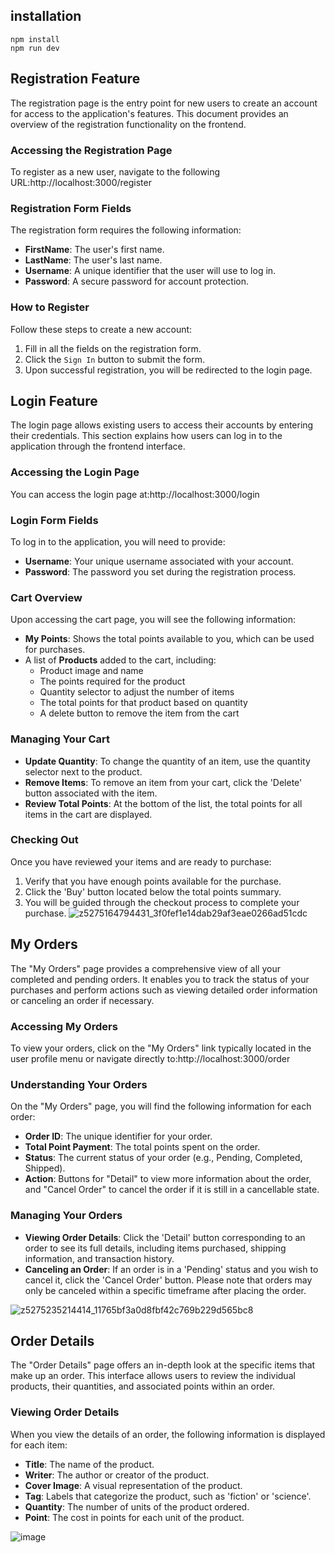 
## installation

```
npm install
npm run dev
```
## Registration Feature

The registration page is the entry point for new users to create an account for access to the application's features. This document provides an overview of the registration functionality on the frontend.

### Accessing the Registration Page

To register as a new user, navigate to the following URL:http://localhost:3000/register

### Registration Form Fields

The registration form requires the following information:

- **FirstName**: The user's first name.
- **LastName**: The user's last name.
- **Username**: A unique identifier that the user will use to log in.
- **Password**: A secure password for account protection.

### How to Register

Follow these steps to create a new account:

1. Fill in all the fields on the registration form.
2. Click the `Sign In` button to submit the form.
3. Upon successful registration, you will be redirected to the login page.
## Login Feature

The login page allows existing users to access their accounts by entering their credentials. This section explains how users can log in to the application through the frontend interface.

### Accessing the Login Page

You can access the login page at:http://localhost:3000/login

### Login Form Fields

To log in to the application, you will need to provide:

- **Username**: Your unique username associated with your account.
- **Password**: The password you set during the registration process.
### Cart Overview

Upon accessing the cart page, you will see the following information:

- **My Points**: Shows the total points available to you, which can be used for purchases.
- A list of **Products** added to the cart, including:
  - Product image and name
  - The points required for the product
  - Quantity selector to adjust the number of items
  - The total points for that product based on quantity
  - A delete button to remove the item from the cart

### Managing Your Cart

- **Update Quantity**: To change the quantity of an item, use the quantity selector next to the product.
- **Remove Items**: To remove an item from your cart, click the 'Delete' button associated with the item.
- **Review Total Points**: At the bottom of the list, the total points for all items in the cart are displayed.

### Checking Out

Once you have reviewed your items and are ready to purchase:

1. Verify that you have enough points available for the purchase.
2. Click the 'Buy' button located below the total points summary.
3. You will be guided through the checkout process to complete your purchase.
![z5275164794431_3f0fef1e14dab29af3eae0266ad51cdc](https://github.com/nhatminh6112003/ITJOBS-FRONTEND/assets/106549349/8bb92005-94cc-46ab-94d7-24fa95da6031)

## My Orders

The "My Orders" page provides a comprehensive view of all your completed and pending orders. It enables you to track the status of your purchases and perform actions such as viewing detailed order information or canceling an order if necessary.

### Accessing My Orders

To view your orders, click on the "My Orders" link typically located in the user profile menu or navigate directly to:http://localhost:3000/order

### Understanding Your Orders

On the "My Orders" page, you will find the following information for each order:

- **Order ID**: The unique identifier for your order.
- **Total Point Payment**: The total points spent on the order.
- **Status**: The current status of your order (e.g., Pending, Completed, Shipped).
- **Action**: Buttons for "Detail" to view more information about the order, and "Cancel Order" to cancel the order if it is still in a cancellable state.

### Managing Your Orders

- **Viewing Order Details**: Click the 'Detail' button corresponding to an order to see its full details, including items purchased, shipping information, and transaction history.
- **Canceling an Order**: If an order is in a 'Pending' status and you wish to cancel it, click the 'Cancel Order' button. Please note that orders may only be canceled within a specific timeframe after placing the order.


![z5275235214414_11765bf3a0d8fbf42c769b229d565bc8](https://github.com/nhatminh6112003/ITJOBS-FRONTEND/assets/106549349/5c45a2b3-528b-4104-a100-ac6135151bcb)


## Order Details

The "Order Details" page offers an in-depth look at the specific items that make up an order. This interface allows users to review the individual products, their quantities, and associated points within an order.

### Viewing Order Details

When you view the details of an order, the following information is displayed for each item:

- **Title**: The name of the product.
- **Writer**: The author or creator of the product.
- **Cover Image**: A visual representation of the product.
- **Tag**: Labels that categorize the product, such as 'fiction' or 'science'.
- **Quantity**: The number of units of the product ordered.
- **Point**: The cost in points for each unit of the product.

![image](https://github.com/nhatminh6112003/ITJOBS-FRONTEND/assets/106549349/2554a6ba-8c72-4791-83de-76dc55faa75b)

